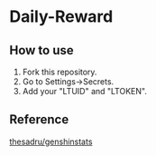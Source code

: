 # Daily-Reward
## How to use

1. Fork this repository.
1. Go to Settings->Secrets.
1. Add your "LTUID" and "LTOKEN".

## Reference
[thesadru/genshinstats](https://github.com/thesadru/genshinstats)
